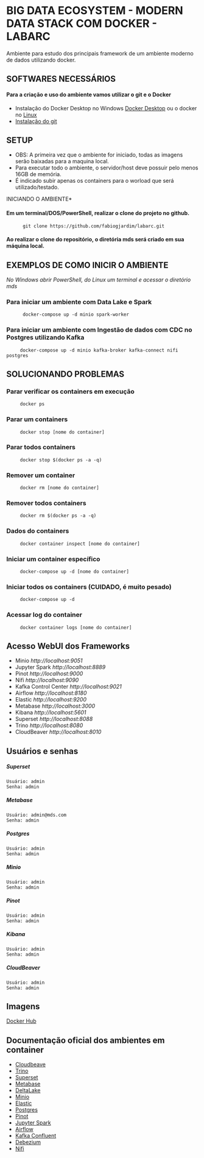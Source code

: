 # BIG DATA ECOSYSTEM - MODERN DATA STACK COM DOCKER - LABARC

Ambiente para estudo dos principais framework de um ambiente moderno de dados utilizando docker.
 

## SOFTWARES NECESSÁRIOS
#### Para a criação e uso do ambiente vamos utilizar o git e o Docker 
   * Instalação do Docker Desktop no Windows [Docker Desktop](https://hub.docker.com/editions/community/docker-ce-desktop-windows) ou o docker no [Linux](https://docs.docker.com/install/linux/docker-ce/ubuntu/)
   *  [Instalação do git](https://git-scm.com/book/pt-br/v2/Come%C3%A7ando-Instalando-o-Git)
   
## SETUP
   * OBS: A primeira vez que o ambiente for iniciado, todas as imagens serão baixadas para a maquina local. 
   * Para executar todo o ambiente, o servidor/host deve possuir pelo menos 16GB de memória.
   * É indicado subir apenas os containers para o worload que será utilizado/testado.


INICIANDO O AMBIENTE*

#### Em um terminal/DOS/PowerShell, realizar o clone do projeto no github.
          git clone https://github.com/fabiogjardim/labarc.git

#### Ao realizar o clone do repositório, o diretória mds será criado em sua máquina local.

   
## EXEMPLOS DE COMO INICIR O AMBIENTE

  *No Windows abrir PowerShell, do Linux um terminal e acessar o diretório mds*
  
### Para iniciar um ambiente com Data Lake e Spark

          docker-compose up -d minio spark-worker        

### Para iniciar um ambiente com Ingestão de dados com CDC no Postgres utilizando Kafka
 
         docker-compose up -d minio kafka-broker kafka-connect nifi postgres

## SOLUCIONANDO PROBLEMAS 

### Parar verificar os containers em execução
         docker ps 

### Parar um containers
         docker stop [nome do container]      

### Parar todos containers
         docker stop $(docker ps -a -q)
  
### Remover um container
         docker rm [nome do container]

### Remover todos containers
         docker rm $(docker ps -a -q)         

### Dados do containers
         docker container inspect [nome do container]

### Iniciar um container específico
         docker-compose up -d [nome do container]

### Iniciar todos os containers (CUIDADO, é muito pesado)
         docker-compose up -d 

### Acessar log do container
         docker container logs [nome do container] 

## Acesso WebUI dos Frameworks
 
* Minio *http://localhost:9051*
* Jupyter Spark *http://localhost:8889*
* Pinot *http://localhost:9000*
* Nifi *http://localhost:9090*
* Kafka Control Center *http://localhost:9021*
* Airflow *http://localhost:8180*
* Elastic *http://localhost:9200*
* Metabase *http://localhost:3000*
* Kibana *http://localhost:5601*
* Superset *http://localhost:8088*
* Trino *http://localhost:8080*
* CloudBeaver *http://localhost:8010*

## Usuários e senhas

   ##### Superset
    Usuário: admin
    Senha: admin

   ##### Metabase
    Usuário: admin@mds.com
    Senha: admin 

   ##### Postgres
    Usuário: admin
    Senha: admin
   
   ##### Minio
    Usuário: admin
    Senha: admin
       
   ##### Pinot
    Usuário: admin
    Senha: admin
        
   ##### Kibana
    Usuário: admin
    Senha: admin
        
   ##### CloudBeaver
    Usuário: admin
    Senha: admin
   

## Imagens   

[Docker Hub](https://hub.docker.com/u/fjardim)

## Documentação oficial dos ambientes em container

* [Cloudbeave](https://dbeaver.com/docs/cloudbeaver/Run-Docker-Container/)
* [Trino](https://trino.io/docs/current/installation/containers.html)
* [Superset](https://superset.apache.org/docs/installation/installing-superset-using-docker-compose/)
* [Metabase](https://www.metabase.com/docs/latest/installation-and-operation/running-metabase-on-docker)
* [DeltaLake](https://delta.io/)
* [Minio](https://min.io/docs/minio/container/operations/installation.html)
* [Elastic](https://www.elastic.co/guide/en/elasticsearch/reference/current/docker.html)
* [Postgres](https://github.com/docker-library/postgres)
* [Pinot](https://docs.pinot.apache.org/basics/getting-started/running-pinot-in-docker)
* [Jupyter Spark](https://jupyter-docker-stacks.readthedocs.io/en/latest/using/specifics.html)
* [Airflow](https://airflow.apache.org/docs/apache-airflow/stable/howto/docker-compose/index.html)
* [Kafka Confluent](https://docs.confluent.io/platform/current/installation/docker/installation.html)
* [Debezium](https://debezium.io/documentation/reference/stable/docker.html)
* [Nifi](https://hub.docker.com/r/apache/nifi)
